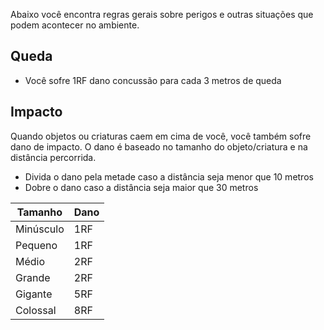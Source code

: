 Abaixo você encontra regras gerais sobre perigos e outras situações que podem acontecer no ambiente.

## Queda

- Você sofre 1RF dano concussão para cada 3 metros de queda

## Impacto 

Quando objetos ou criaturas caem em cima de você, você também sofre dano de impacto. O dano é baseado no tamanho do objeto/criatura e na distância percorrida.

- Divida o dano pela metade caso a distância seja menor que 10 metros
- Dobre o dano caso a distância seja maior que 30 metros

| Tamanho   | Dano |
| --------- | ---- |
| Minúsculo | 1RF  |
| Pequeno   | 1RF  |
| Médio     | 2RF  |
| Grande    | 2RF  |
| Gigante   | 5RF  |
| Colossal  | 8RF |


